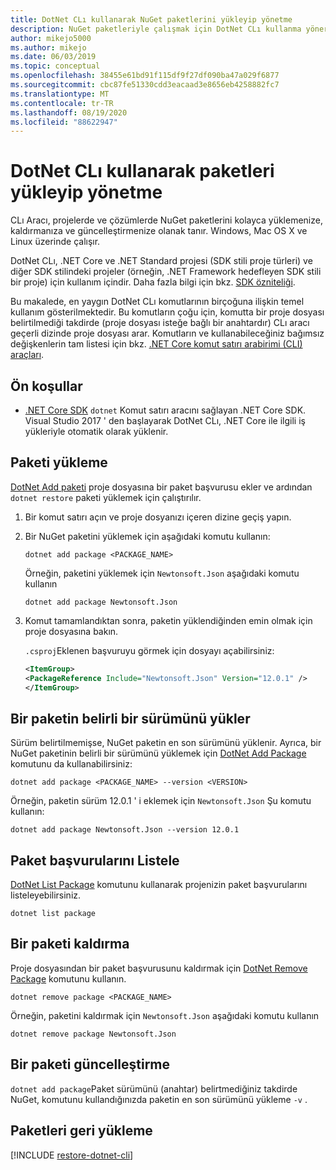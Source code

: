 ```yaml
---
title: DotNet CLı kullanarak NuGet paketlerini yükleyip yönetme
description: NuGet paketleriyle çalışmak için DotNet CLı kullanma yönergeleri.
author: mikejo5000
ms.author: mikejo
ms.date: 06/03/2019
ms.topic: conceptual
ms.openlocfilehash: 38455e61bd91f115df9f27df090ba47a029f6877
ms.sourcegitcommit: cbc87fe51330cdd3eacaad3e8656eb4258882fc7
ms.translationtype: MT
ms.contentlocale: tr-TR
ms.lasthandoff: 08/19/2020
ms.locfileid: "88622947"
---
```

# <a name="install-and-manage-packages-using-the-dotnet-cli"></a>DotNet CLı kullanarak paketleri yükleyip yönetme

CLı Aracı, projelerde ve çözümlerde NuGet paketlerini kolayca yüklemenize, kaldırmanıza ve güncelleştirmenize olanak tanır. Windows, Mac OS X ve Linux üzerinde çalışır.

DotNet CLı, .NET Core ve .NET Standard projesi (SDK stili proje türleri) ve diğer SDK stilindeki projeler (örneğin, .NET Framework hedefleyen SDK stili bir proje) için kullanım içindir. Daha fazla bilgi için bkz. [SDK özniteliği](/dotnet/core/tools/csproj#additions).

Bu makalede, en yaygın DotNet CLı komutlarının birçoğuna ilişkin temel kullanım gösterilmektedir. Bu komutların çoğu için, komutta bir proje dosyası belirtilmediği takdirde (proje dosyası isteğe bağlı bir anahtardır) CLı aracı geçerli dizinde proje dosyası arar. Komutların ve kullanabileceğiniz bağımsız değişkenlerin tam listesi için bkz. [.NET Core komut satırı arabirimi (CLI) araçları](../reference/dotnet-commands.md).

## <a name="prerequisites"></a>Ön koşullar

- [.NET Core SDK](https://www.microsoft.com/net/download/) `dotnet` Komut satırı aracını sağlayan .NET Core SDK. Visual Studio 2017 ' den başlayarak DotNet CLı, .NET Core ile ilgili iş yükleriyle otomatik olarak yüklenir.

## <a name="install-a-package"></a>Paketi yükleme

[DotNet Add paketi](/dotnet/core/tools/dotnet-add-package?tabs=netcore2x) proje dosyasına bir paket başvurusu ekler ve ardından `dotnet restore` paketi yüklemek için çalıştırılır.

1. Bir komut satırı açın ve proje dosyanızı içeren dizine geçiş yapın.

2. Bir NuGet paketini yüklemek için aşağıdaki komutu kullanın:

    ```dotnetcli
    dotnet add package <PACKAGE_NAME>
    ```

    Örneğin, paketini yüklemek için `Newtonsoft.Json` aşağıdaki komutu kullanın

    ```dotnetcli
    dotnet add package Newtonsoft.Json
    ```

3. Komut tamamlandıktan sonra, paketin yüklendiğinden emin olmak için proje dosyasına bakın.

   `.csproj`Eklenen başvuruyu görmek için dosyayı açabilirsiniz:

    ```xml
   <ItemGroup>
    <PackageReference Include="Newtonsoft.Json" Version="12.0.1" />
   </ItemGroup>
    ```

## <a name="install-a-specific-version-of-a-package"></a>Bir paketin belirli bir sürümünü yükler

Sürüm belirtilmemişse, NuGet paketin en son sürümünü yüklenir. Ayrıca, bir NuGet paketinin belirli bir sürümünü yüklemek için [DotNet Add Package](/dotnet/core/tools/dotnet-add-package?tabs=netcore2x) komutunu da kullanabilirsiniz:

```dotnetcli
dotnet add package <PACKAGE_NAME> --version <VERSION>
```

Örneğin, paketin sürüm 12.0.1 ' i eklemek için `Newtonsoft.Json` Şu komutu kullanın:

```dotnetcli
dotnet add package Newtonsoft.Json --version 12.0.1
```

## <a name="list-package-references"></a>Paket başvurularını Listele

[DotNet List Package](/dotnet/core/tools/dotnet-list-package?tabs=netcore2x) komutunu kullanarak projenizin paket başvurularını listeleyebilirsiniz.

```dotnetcli
dotnet list package
```

## <a name="remove-a-package"></a>Bir paketi kaldırma

Proje dosyasından bir paket başvurusunu kaldırmak için [DotNet Remove Package](/dotnet/core/tools/dotnet-remove-package?tabs=netcore2x) komutunu kullanın.

```dotnetcli
dotnet remove package <PACKAGE_NAME>
```

Örneğin, paketini kaldırmak için `Newtonsoft.Json` aşağıdaki komutu kullanın

```dotnetcli
dotnet remove package Newtonsoft.Json
```

## <a name="update-a-package"></a>Bir paketi güncelleştirme

`dotnet add package`Paket sürümünü (anahtar) belirtmediğiniz takdirde NuGet, komutunu kullandığınızda paketin en son sürümünü yükleme `-v` .

## <a name="restore-packages"></a>Paketleri geri yükleme

[!INCLUDE [restore-dotnet-cli](includes/restore-dotnet-cli.md)]
